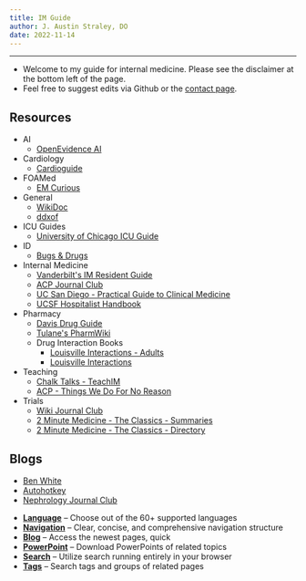 ```yaml
---
title: IM Guide
author: J. Austin Straley, DO
date: 2022-11-14
---
```


<hr>

- Welcome to my guide for internal medicine. Please see the disclaimer at the bottom left of the page.
- Feel free to suggest edits via Github or the [contact page][23].

## Resources

- AI
    - [OpenEvidence AI][12]
- Cardiology
    - [Cardioguide][25]
- FOAMed
    - [EM Curious][24]
- General
    - [WikiDoc][4]
    - [ddxof][8]
- ICU Guides
    - [University of Chicago ICU Guide][19]
- ID
    - [Bugs & Drugs][13]
- Internal Medicine
    - [Vanderbilt's IM Resident Guide][1]
    - [ACP Journal Club][3]
    - [UC San Diego - Practical Guide to Clinical Medicine][7]
    - [UCSF Hospitalist Handbook][5]
- Pharmacy
    - [Davis Drug Guide][15]
    - [Tulane's PharmWiki][16]
    - Drug Interaction Books
        - [Louisville Interactions - Adults][20]
        - [Louisville Interactions][21]
- Teaching
    - [Chalk Talks - TeachIM][6]
    - [ACP - Things We Do For No Reason][22]
- Trials
    - [Wiki Journal Club][9]
    - [2 Minute Medicine - The Classics - Summaries][17]
    - [2 Minute Medicine - The Classics - Directory][18]

## Blogs

- [Ben White][10]
- [Autohotkey][11]
- [Nephrology Journal Club][14]

<div class="grid cards" markdown>

- __[Language]__ – Choose out of the 60+ supported languages
- __[Navigation]__ – Clear, concise, and comprehensive navigation structure
- __[Blog]__ – Access the newest pages, quick
- __[PowerPoint]__ – Download PowerPoints of related topics
- __[Search]__ – Utilize search running entirely in your browser
- __[Tags]__ – Search tags and groups of related pages

</div>

  [Language]: /about/
  [Navigation]: /about/
  [Blog]: /resident-guide/blog/
  [PowerPoint]: /about/
  [Search]: /about/
  [Tags]: /tags

[1]: https://www.vim-book.org/
[3]: https://www.acpjournals.org/topic/category/journal-club?_ga=2.229906524.1739076985.1691463051-1539549077.1685141287&_gac=1.187693530.1689654904.Cj0KCQjwzdOlBhCNARIsAPMwjbw3o6jFrtB3r5G9NTP_tC3QhDIYQGm7Me6Lb9HN3vNJxc1viNRKiDQaAg9hEALw_wcB&_gl=1*hcte7n*_ga*NjY3MDgxMzg5LjE2ODg5Mzk5OTU.*_ga_PM4F5HBGFQ*MTY5MTQ2MzA1MS4xMi4wLjE2OTE0NjMwNTEuNjAuMC4w
[4]: https://www.wikidoc.org/index.php/Main_Page
[5]: https://hospitalhandbook.ucsf.edu/
[6]: https://teachim.org/material_cat/chalk-talks/
[7]: https://meded.ucsd.edu/clinicalmed/links.html
[8]: https://ddxof.com/category/internal-medicine/cardiology/
[9]: https://www.wikijournalclub.org/wiki/Main_Page
[10]: https://www.benwhite.com/
[11]: https://github.com/AutoHotkey/AutoHotkey?tab=GPL-2.0-1-ov-file
[12]: https://www.openevidence.com/
[13]: https://www.bugsanddrugs.org/
[14]: https://www.nephjc.com/news
[15]: https://emergency.unboundmedicine.com/emergency/index/Davis-Drug-Guide/Frontmatter
[16]: https://tmedweb.tulane.edu/pharmwiki/doku.php/start
[17]: https://www.2minutemedicine.com/the-classics-in-medicine-summaries-of-the-landmark-trials/
[18]: https://www.2minutemedicine.com/the-classics-directory/
[19]: http://chicago.medicine.uic.edu/wp-content/uploads/sites/6/2017/09/icuguidebook.pdf
[20]: https://kdpnet.kdp.louisville.edu/drugbook/adult/?node=4547
[21]: https://kdpnet.kdp.louisville.edu/
[22]: https://shmpublications.onlinelibrary.wiley.com/journal/15535606/twdfnr-teachingfiles
[23]: /about/contact
[24]: https://www.emcurious.com/resources
[25]: https://www.cardioguide.ca/